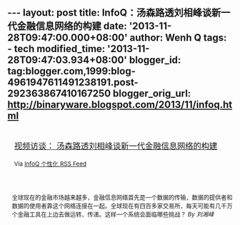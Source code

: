 --- layout: post title: InfoQ：汤森路透刘相峰谈新一代金融信息网络的构建
date: '2013-11-28T09:47:00.000+08:00' author: Wenh Q tags: - tech
modified\_time: '2013-11-28T09:47:03.934+08:00' blogger\_id:
tag:blogger.com,1999:blog-4961947611491238191.post-292363867410167250
blogger\_orig\_url: http://binaryware.blogspot.com/2013/11/infoq.html
---
<div style="margin: 10px; padding: 5px;">

<div style="font-size: 18px;">

[视频访谈：
汤森路透刘相峰谈新一代金融信息网络的构建](http://www.infoq.com/cn/interviews/construction-of-a-new-generation-financial-information-network)

</div>

<div style="font-size: 13px;">

Via [InfoQ 个性化 RSS Feed](http://www.infoq.com/cn/)

</div>

</div>

<div style="font-size: 13px; padding: 15px 0 10px 10px;">

全球现在的金融市场越来越多，金融信息网络首先是一个数据的传输，数据的提供者和数据的使用者靠这个网络连接在一起。全球现在有四百多家交易所，每天可能有几千万个金融工具在上边去做运转、传递。这样一个系统会面临哪些挑战？
*By 刘湘峰*

</div>

